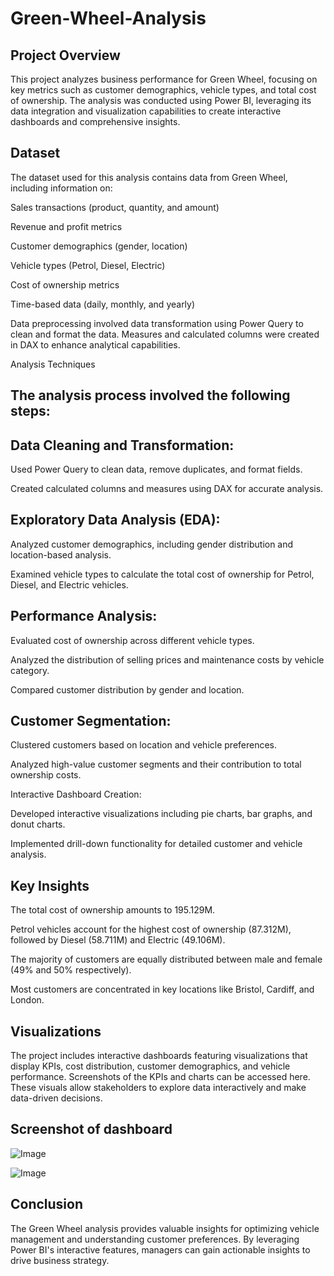 # Green-Wheel-Analysis

## Project Overview

This project analyzes business performance for Green Wheel, focusing on key metrics such as customer demographics, vehicle types, and total cost of ownership. The analysis was conducted using Power BI, leveraging its data integration and visualization capabilities to create interactive dashboards and comprehensive insights.

## Dataset

The dataset used for this analysis contains data from Green Wheel, including information on:

Sales transactions (product, quantity, and amount)

Revenue and profit metrics

Customer demographics (gender, location)

Vehicle types (Petrol, Diesel, Electric)

Cost of ownership metrics

Time-based data (daily, monthly, and yearly)

Data preprocessing involved data transformation using Power Query to clean and format the data. Measures and calculated columns were created in DAX to enhance analytical capabilities.

Analysis Techniques

## The analysis process involved the following steps:

## Data Cleaning and Transformation:

Used Power Query to clean data, remove duplicates, and format fields.

Created calculated columns and measures using DAX for accurate analysis.

## Exploratory Data Analysis (EDA):

Analyzed customer demographics, including gender distribution and location-based analysis.

Examined vehicle types to calculate the total cost of ownership for Petrol, Diesel, and Electric vehicles.

## Performance Analysis:

Evaluated cost of ownership across different vehicle types.

Analyzed the distribution of selling prices and maintenance costs by vehicle category.

Compared customer distribution by gender and location.

## Customer Segmentation:

Clustered customers based on location and vehicle preferences.

Analyzed high-value customer segments and their contribution to total ownership costs.

Interactive Dashboard Creation:

Developed interactive visualizations including pie charts, bar graphs, and donut charts.

Implemented drill-down functionality for detailed customer and vehicle analysis.

## Key Insights

The total cost of ownership amounts to 195.129M.

Petrol vehicles account for the highest cost of ownership (87.312M), followed by Diesel (58.711M) and Electric (49.106M).

The majority of customers are equally distributed between male and female (49% and 50% respectively).

Most customers are concentrated in key locations like Bristol, Cardiff, and London.

## Visualizations

The project includes interactive dashboards featuring visualizations that display KPIs, cost distribution, customer demographics, and vehicle performance. Screenshots of the KPIs and charts can be accessed here. These visuals allow stakeholders to explore data interactively and make data-driven decisions.

## Screenshot of dashboard
![Image](https://github.com/user-attachments/assets/5907d6e5-144f-4066-bfcc-6a0c20690593)

![Image](https://github.com/user-attachments/assets/3302d671-296e-4767-b127-85fa31460131)


## Conclusion

The Green Wheel analysis provides valuable insights for optimizing vehicle management and understanding customer preferences. By leveraging Power BI's interactive features, managers can gain actionable insights to drive business strategy.
